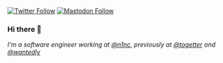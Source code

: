 [![Twitter Follow](https://img.shields.io/twitter/follow/TheGodOfNeet?style=social)](https://twitter.com/TheGodOfNeet)
[![Mastodon Follow](https://img.shields.io/mastodon/follow/76721?domain=https%3A%2F%2Fmastodon.social&style=social)](https://mastodon.social/@neet)

### Hi there 👋

_I'm a software engineer working at [@n1nc](https://github.com/n1nc), previously at [@togetter](https://github.com/togetter) and [@wantedly](https://github.com/wantedly)_

